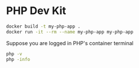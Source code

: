 # PHP Dev Kit

```sh
docker build -t my-php-app .
docker run -it --rm --name my-php-app my-php-app
```

Suppose you are logged in PHP's container terminal
```sh
php -v
php -info
```